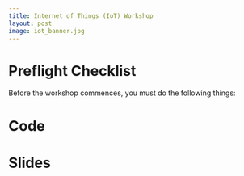 ```yaml
---
title: Internet of Things (IoT) Workshop
layout: post
image: iot_banner.jpg
---
```


# Preflight Checklist

Before the workshop commences, you must do the following things:


# Code


# Slides
